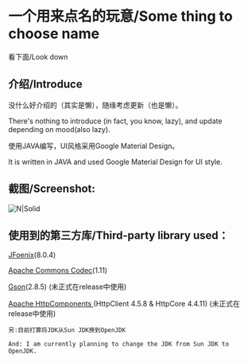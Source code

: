 # 一个用来点名的玩意/Some thing to choose name

看下面/Look down


## 介绍/Introduce
没什么好介绍的（其实是懒），随缘考虑更新（也是懒）。


There's nothing to introduce (in fact, you know, lazy), and update depending on mood(also lazy).



使用JAVA编写，UI风格采用Google Material Design。


It is written in JAVA and used Google Material Design for UI style.


## 截图/Screenshot:



![N|Solid](https://github.com/Het7230/iamgeLib/raw/master/n1.PNG)



## 使用到的第三方库/Third-party library used：


[JFoenix](https://github.com/jfoenixadmin/JFoenix)(8.0.4)


[Apache Commons Codec](http://commons.apache.org/proper/commons-codec/)(1.11)


[Gson](https://github.com/google/gson)(2.8.5) (未正式在release中使用)

[Apache HttpComponents ](http://hc.apache.org/)  (HttpClient 4.5.8 & HttpCore  4.4.11) (未正式在release中使用)








`另:目前打算将JDK从Sun JDK换到OpenJDK`

`And: I am currently planning to change the JDK from Sun JDK to OpenJDK.`